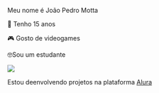 Meu nome é João Pedro Motta

🎂 Tenho 15 anos

🎮 Gosto de videogames

🤓Sou um estudante

![](https://media.tenor.com/RcnheeK0gY4AAAAd/arthur-morgan.gif)

Estou deenvolvendo projetos na plataforma [Alura](https://www.alura.com.br/)
